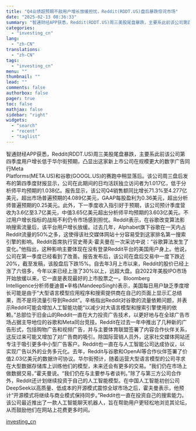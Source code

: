 ```yaml
---
title: "Q4业绩超预期不敌用户增长放缓担忧，Reddit(RDDT.US)盘后暴跌惊诧市场"
date: "2025-02-13 08:36:33"
summary: "智通财经APP获悉，Reddit(RDDT.US)周三美股尾盘暴跌，主要系此前该公司第四季度用户增..."
categories:
  - "investing_cn"
lang:
  - "zh-CN"
translations:
  - "zh-CN"
tags:
  - "investing_cn"
menu: ""
thumbnail: ""
lead: ""
comments: false
authorbox: false
pager: true
toc: false
mathjax: false
sidebar: "right"
widgets:
  - "search"
  - "recent"
  - "taglist"
---
```


智通财经APP获悉，Reddit(RDDT.US)周三美股尾盘暴跌，主要系此前该公司第四季度用户增长低于华尔街预期，凸显出这家新上市公司在规模更大的数字广告同行Meta   
Platforms(META.US)和谷歌(GOOGL.US)的赛跑中稍显落后。该公司周三盘后发布的第四季度财报显示，公司在此期间的日均活跃独立访问者为1.017亿，低于分析师平均预期的1.038亿。报告显示，该公司Q4销售额同比增长71.3%至4.277亿美元，超出市场普遍预期的4.089亿美元，GAAP每股盈利为0.36美元，超出分析师普遍预期的0.25美元。此外，下一季度收入指引好于预期，该公司预计季度营收为3.6亿至3.7亿美元，中值3.65亿美元超出分析师平均预期的3.603亿美元。不过用户增长指标的战局不利仍令市场感到担忧。Reddit表示，在谷歌改变算法影响搜索流量后，该平台用户增长放缓。过去几年，Alphabet旗下谷歌在一天内占Reddit流量的50%之多，这使得该社交媒体网站十分容易受到这家排名第一搜索引擎的影响。Reddit首席执行官史蒂夫·霍夫曼在一次采访中说：“谷歌算法发生了变化。”他指出，这种影响主要体现在没有登录Reddit平台的美国用户身上。他说，公司在第一季度已经看到了改善。报告发布后，该公司在盘后交易中一度下跌近20%，截至发稿，该股盘后下跌15%。自去年3月上市以来，Reddit的股价已经上涨了六倍多，今年以来已经上涨了30%以上，远超大盘。自2022年美股IPO市场开始放缓以来，它一直是表现最好的上市股票之一。Bloomberg   
Intelligence分析师曼迪普•辛格(MandeepSingh)表示，美国每日用户缺乏季度增长可能是由于“大型语言模型应用程序和搜索提供商在自己的页面上显示汇总结果，而不是将流量引导到Reddit”。辛格指出Reddit对谷歌的流量依赖问题，并表示Reddit可能会增加人工智能功能“以减少对大语言模型和搜索引擎使用的依赖。”总部位于旧金山的Reddit一直在大力投资广告技术，以更好地与在全球广告市场占据主导地位的谷歌和Meta同台竞技。Reddit在过去一年中推出了几种新的广告形式，包括购物广告和视频广告，并与主要体育联盟签署了内容合作伙伴关系，这反过来可能又增加了对广告商的吸引。除国际营销人员外，这家社交媒体网站还专注于吸引更多中小型广告客户。Reddit也一直在与人工智能公司达成协议，以实现广告以外的业务多元化。去年，Reddit与谷歌和OpenAI等合作伙伴签署了价值2.03亿美元的数据许可协议。华尔街预计，随着运营大型语言模型的公司寻求在大型数据存储库上训练他们的模型，未来还会有更多的交易。“我们仍在市场上做数据交易，”霍夫曼说。“我们仍在与主要参与者谈判。”除了与第三方公司合作外，Reddit还计划继续投资于自己的人工智能模型。在中国人工智能初创公司DeepSeek以高质量、低成本的开源模式震惊全球市场之后，霍夫曼表示，他预计“开源模式将继续与商业模式保持同步。”Reddit也一直在投资自己的搜索能力。该公司最近推出了一款人工智能聊天机器人，旨在帮助用户更轻松地浏览其论坛，从而鼓励他们在网站上花费更多时间。

[investing_cn](https://cn.investing.com/news/stock-market-news/article-2669176)
